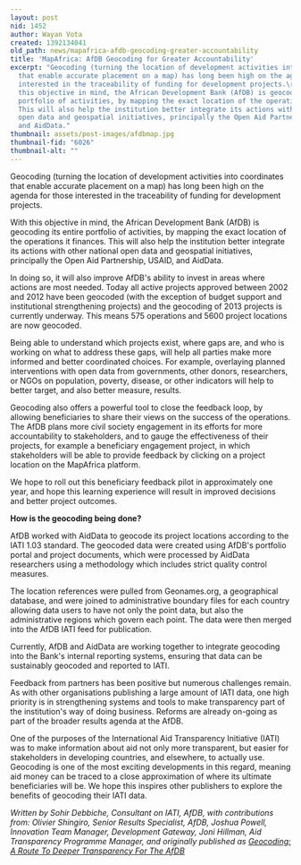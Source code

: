 ```yaml
---
layout: post
nid: 1452
author: Wayan Vota
created: 1392134041
old_path: news/mapafrica-afdb-geocoding-greater-accountability
title: 'MapAfrica: AfDB Geocoding for Greater Accountability'
excerpt: "Geocoding (turning the location of development activities into coordinates
  that enable accurate placement on a map) has long been high on the agenda for those
  interested in the traceability of funding for development projects.\r\n\r\nWith
  this objective in mind, the African Development Bank (AfDB) is geocoding its entire
  portfolio of activities, by mapping the exact location of the operations it finances.
  This will also help the institution better integrate its actions with other national
  open data and geospatial initiatives, principally the Open Aid Partnership, USAID,
  and AidData."
thumbnail: assets/post-images/afdbmap.jpg
thumbnail-fid: "6026"
thumbnail-alt: ""
---
```


Geocoding (turning the location of development activities into coordinates that enable accurate placement on a map) has long been high on the agenda for those interested in the traceability of funding for development projects.

With this objective in mind, the African Development Bank (AfDB) is geocoding its entire portfolio of activities, by mapping the exact location of the operations it finances. This will also help the institution better integrate its actions with other national open data and geospatial initiatives, principally the Open Aid Partnership, USAID, and AidData.

In doing so, it will also improve AfDB's ability to invest in areas where actions are most needed. Today all active projects approved between 2002 and 2012 have been geocoded (with the exception of budget support and institutional strengthening projects) and the geocoding of 2013 projects is currently underway. This means 575 operations and 5600 project locations are now geocoded.

Being able to understand which projects exist, where gaps are, and who is working on what to address these gaps, will help all parties make more informed and better coordinated choices. For example, overlaying planned interventions with open data from governments, other donors, researchers, or NGOs on population, poverty, disease, or other indicators will help to better target, and also better measure, results.

Geocoding also offers a powerful tool to close the feedback loop, by allowing beneficiaries to share their views on the success of the operations. The AfDB plans more civil society engagement in its efforts for more accountability to stakeholders, and to gauge the effectiveness of their projects, for example a beneficiary engagement project, in which stakeholders will be able to provide feedback by clicking on a project location on the MapAfrica platform.

We hope to roll out this beneficiary feedback pilot in approximately one year, and hope this learning experience will result in improved decisions and better project outcomes.

**How is the geocoding being done?**

AfDB worked with AidData to geocode its project locations according to the IATI 1.03 standard. The geocoded data were created using AfDB's portfolio portal and project documents, which were processed by AidData researchers using a methodology which includes strict quality control measures.

The location references were pulled from Geonames.org, a geographical database, and were joined to administrative boundary files for each country allowing data users to have not only the point data, but also the administrative regions which govern each point. The data were then merged into the AfDB IATI feed for publication.

Currently, AfDB and AidData are working together to integrate geocoding into the Bank's internal reporting systems, ensuring that data can be sustainably geocoded and reported to IATI.

Feedback from partners has been positive but numerous challenges remain. As with other organisations publishing a large amount of IATI data, one high priority is in strengthening systems and tools to make transparency part of the institution's way of doing business. Reforms are already on-going as part of the broader results agenda at the AfDB.

One of the purposes of the International Aid Transparency Initiative (IATI) was to make information about aid not only more transparent, but easier for stakeholders in developing countries, and elsewhere, to actually use. Geocoding is one of the most exciting developments in this regard, meaning aid money can be traced to a close approximation of where its ultimate beneficiaries will be. We hope this inspires other publishers to explore the benefits of geocoding their IATI data.

*Written by Sohir Debbiche, Consultant on IATI, AfDB, with contributions from: Olivier Shingiro, Senior Results Specialist, AfDB, Joshua Powell, Innovation Team Manager, Development Gateway, Joni Hillman, Aid Transparency Programme Manager, and originally published as [Geocoding: A Route To Deeper Transparency For The AfDB](http://www.afdb.org/en/news-and-events/article/geocoding-a-route-to-deeper-transparency-for-the-afdb-12620/)*
